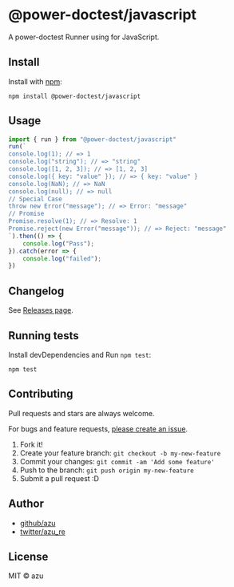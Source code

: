 # @power-doctest/javascript

A power-doctest Runner using for JavaScript.

## Install

Install with [npm](https://www.npmjs.com/):

    npm install @power-doctest/javascript

## Usage

```js
import { run } from "@power-doctest/javascript"
run(`
console.log(1); // => 1
console.log("string"); // => "string"
console.log([1, 2, 3]); // => [1, 2, 3]
console.log({ key: "value" }); // => { key: "value" }
console.log(NaN); // => NaN
console.log(null); // => null
// Special Case
throw new Error("message"); // => Error: "message"
// Promise
Promise.resolve(1); // => Resolve: 1
Promise.reject(new Error("message")); // => Reject: "message"
`).then(() => {
    console.log("Pass");
}).catch(error => {
    console.log("failed");
})
```

## Changelog

See [Releases page](https://github.com/azu/power-doctest-runner/releases).

## Running tests

Install devDependencies and Run `npm test`:

    npm test

## Contributing

Pull requests and stars are always welcome.

For bugs and feature requests, [please create an issue](https://github.com/azu/power-doctest-runner/issues).

1. Fork it!
2. Create your feature branch: `git checkout -b my-new-feature`
3. Commit your changes: `git commit -am 'Add some feature'`
4. Push to the branch: `git push origin my-new-feature`
5. Submit a pull request :D

## Author

- [github/azu](https://github.com/azu)
- [twitter/azu_re](https://twitter.com/azu_re)

## License

MIT © azu
